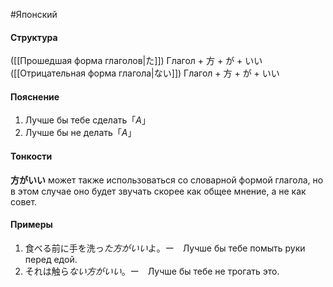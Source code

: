 #Японский 
#### Структура
([[Прошедшая форма глаголов|た]]) Глагол + 方 + が + いい
([[Отрицательная форма глагола|ない]]) Глагол + 方 + が + いい
#### Пояснение
1. Лучше бы тебе сделать「*A*」
2. Лучше бы не делать「*A*」
#### Тонкости
**方がいい** может также использоваться со словарной формой глагола, но в этом случае оно будет звучать скорее как общее мнение, а не как совет.
#### Примеры
1. 食べる前に手を洗っ*た方がいい*よ。ー　Лучше бы тебе помыть руки перед едой.
2. それは触ら*ない方がいい*。ー　Лучше бы тебе не трогать это.